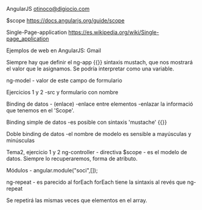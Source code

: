 AngularJS
otinoco@digiocio.com

$scope
https://docs.angularjs.org/guide/scope

Single-Page-application
https://es.wikipedia.org/wiki/Single-page_application

<script src= ></script>

Ejemplos de web en AngularJS: Gmail

Siempre hay que definir el ng-app
{{}} sintaxis mustach, que nos mostrará el valor que le asignamos.
Se podría interpretar como una variable.

ng-model - valor de este campo de formulario

Ejercicios 1 y 2
-src y formulario con nombre

Binding de datos - (enlace)
-enlace entre elementos
-enlazar la informació que tenemos en el 'Scope'.

Binding simple de datos
-es posible con sintaxis 'mustache'
{{}}

Doble binding de datos
-el nombre de modelo es sensible a mayúsculas y minúsculas


Tema2, ejercicio 1 y 2
ng-controller - directiva
$scope - es el modelo de datos. Siempre lo recuperaremos, forma de atributo.


Módulos - angular.module("soci",[]);

ng-repeat - es parecido al forEach
forEach tiene la sintaxis al revés que ng-repeat

Se repetirá las mismas veces que elementos en el array.

